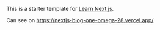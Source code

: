 This is a starter template for [Learn Next.js](https://nextjs.org/learn).

Can see on https://nextjs-blog-one-omega-28.vercel.app/
